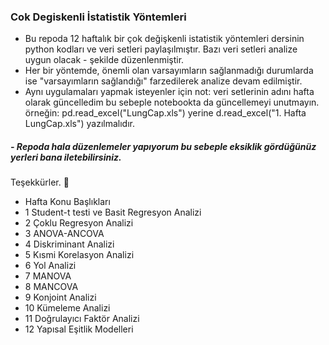 ### Cok Degiskenli İstatistik Yöntemleri
- Bu repoda 12 haftalık bir çok değişkenli istatistik yöntemleri dersinin python kodları ve veri setleri paylaşılmıştır. Bazı veri setleri analize uygun olacak - şekilde düzenlenmiştir. 
- Her bir yöntemde, önemli olan varsayımların sağlanmadığı durumlarda ise "varsayımların sağlandığı" farzedilerek analize devam edilmiştir. 
- Aynı uygulamaları yapmak isteyenler için not:
veri setlerinin adını hafta olarak güncelledim bu sebeple notebookta da güncellemeyi unutmayın. 
örneğin: pd.read_excel("LungCap.xls") yerine d.read_excel("1. Hafta LungCap.xls") yazılmalıdır.

##### - Repoda hala düzenlemeler yapıyorum bu sebeple eksiklik gördüğünüz yerleri bana iletebilirsiniz. 

Teşekkürler. 🤗

- Hafta	 Konu Başlıkları
- 1	     Student-t testi ve Basit Regresyon Analizi
- 2	     Çoklu Regresyon Analizi
- 3	     ANOVA-ANCOVA
- 4	     Diskriminant Analizi
- 5	     Kısmi Korelasyon Analizi
- 6	     Yol Analizi
- 7	     MANOVA
- 8 	   MANCOVA
- 9 	   Konjoint Analizi
- 10	   Kümeleme Analizi
- 11	   Doğrulayıcı Faktör Analizi
- 12	   Yapısal Eşitlik Modelleri
